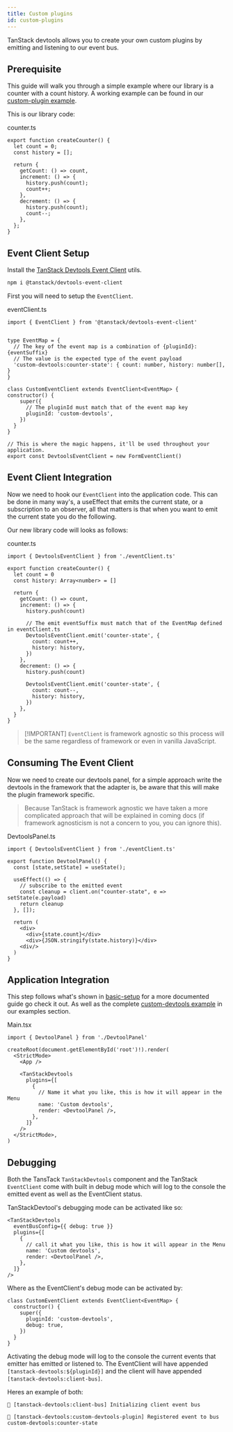 ```yaml
---
title: Custom plugins
id: custom-plugins
---
```


TanStack devtools allows you to create your own custom plugins by emitting and listening to our event bus.

## Prerequisite

This guide will walk you through a simple example where our library is a counter with a count history. A working example can be found in our [custom-plugin example](https://tanstack.com/devtools/latest/docs/framework/react/examples/custom-plugin).

This is our library code:

counter.ts
```tsx
export function createCounter() {
  let count = 0;
  const history = [];

  return {
    getCount: () => count,
    increment: () => {
      history.push(count);
      count++;
    },
    decrement: () => {
      history.push(count);
      count--;
    },
  };
}
```

## Event Client Setup

Install the [TanStack Devtools Event Client](https://www.npmjs.com/package/@tanstack/devtools-event-client) utils.

```bash
npm i @tanstack/devtools-event-client
```

First you will need to setup the `EventClient`.

eventClient.ts
```tsx
import { EventClient } from '@tanstack/devtools-event-client'


type EventMap = {
  // The key of the event map is a combination of {pluginId}:{eventSuffix}
  // The value is the expected type of the event payload
  'custom-devtools:counter-state': { count: number, history: number[], }
}

class CustomEventClient extends EventClient<EventMap> {
constructor() {
    super({
      // The pluginId must match that of the event map key
      pluginId: 'custom-devtools',
    })
  }
}

// This is where the magic happens, it'll be used throughout your application.
export const DevtoolsEventClient = new FormEventClient()
```

## Event Client Integration

Now we need to hook our `EventClient` into the application code. This can be done in many way's, a useEffect that emits the current state, or a subscription to an observer, all that matters is that when you want to emit the current state you do the following.

Our new library code will looks as follows:

counter.ts
```tsx
import { DevtoolsEventClient } from './eventClient.ts'

export function createCounter() {
  let count = 0
  const history: Array<number> = []

  return {
    getCount: () => count,
    increment: () => {
      history.push(count)

      // The emit eventSuffix must match that of the EventMap defined in eventClient.ts
      DevtoolsEventClient.emit('counter-state', {
        count: count++,
        history: history,
      })
    },
    decrement: () => {
      history.push(count)

      DevtoolsEventClient.emit('counter-state', {
        count: count--,
        history: history,
      })
    },
  }
}
```

> [!IMPORTANT] `EventClient` is framework agnostic so this process will be the same regardless of framework or even in vanilla JavaScript.

## Consuming The Event Client

Now we need to create our devtools panel, for a simple approach write the devtools in the framework that the adapter is, be aware that this will make the plugin framework specific.

> Because TanStack is framework agnostic we have taken a more complicated approach that will be explained in coming docs (if framework agnosticism is not a concern to you, you can ignore this).

DevtoolsPanel.ts
```tsx
import { DevtoolsEventClient } from './eventClient.ts'

export function DevtoolPanel() {
  const [state,setState] = useState();

  useEffect(() => {
    // subscribe to the emitted event
    const cleanup = client.on("counter-state", e => setState(e.payload)
    return cleanup
  }, []);

  return (
    <div>
      <div>{state.count}</div>
      <div>{JSON.stringify(state.history)}</div>
    <div/>
  )
}
```

## Application Integration

This step follows what's shown in [basic-setup](../basic-setup.md)  for a more documented guide go check it out. As well as the complete [custom-devtools example](https://tanstack.com/devtools/latest/docs/framework/react/examples/custom-devtools) in our examples section.

Main.tsx
```tsx
import { DevtoolPanel } from './DevtoolPanel'

createRoot(document.getElementById('root')!).render(
  <StrictMode>
    <App />

    <TanStackDevtools
      plugins={[
        {
          // Name it what you like, this is how it will appear in the Menu
          name: 'Custom devtools',
          render: <DevtoolPanel />,
        },
      ]}
    />
  </StrictMode>,
)

```

## Debugging

Both the TansTack `TanStackDevtools` component and the TanStack `EventClient` come with built in debug mode which will log to the console the emitted event as well as the EventClient status.

TanStackDevtool's debugging mode can be activated like so:
```tsx
<TanStackDevtools
  eventBusConfig={{ debug: true }}
  plugins={[
    {
      // call it what you like, this is how it will appear in the Menu
      name: 'Custom devtools',
      render: <DevtoolPanel />,
    },
  ]}
/>
```

Where as the EventClient's debug mode can be activated by:
```tsx
class CustomEventClient extends EventClient<EventMap> {
  constructor() {
    super({
      pluginId: 'custom-devtools',
      debug: true,
    })
  }
}
```

Activating the debug mode will log to the console the current events that emitter has emitted or listened to. The EventClient will have appended `[tanstack-devtools:${pluginId}]` and the client will have appended `[tanstack-devtools:client-bus]`.

Heres an example of both:
```
🌴 [tanstack-devtools:client-bus] Initializing client event bus

🌴 [tanstack-devtools:custom-devtools-plugin] Registered event to bus custom-devtools:counter-state
```
